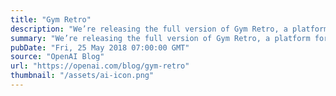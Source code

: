 ```yaml
---
title: "Gym Retro"
description: "We’re releasing the full version of Gym Retro, a platform for reinforcement learning research on games. This brings our publicly-released game count from around 70 Atari games and 30 Sega games to over 1,000 games across a variety of backing emulators. We’re also releasing the tool we use to add new games to the platform."
summary: "We’re releasing the full version of Gym Retro, a platform for reinforcement learning research on games. This brings our publicly-released game count from around 70 Atari games and 30 Sega games to over 1,000 games across a variety of backing emulators. We’re also releasing the tool we use to add new games to the platform."
pubDate: "Fri, 25 May 2018 07:00:00 GMT"
source: "OpenAI Blog"
url: "https://openai.com/blog/gym-retro"
thumbnail: "/assets/ai-icon.png"
---
```


